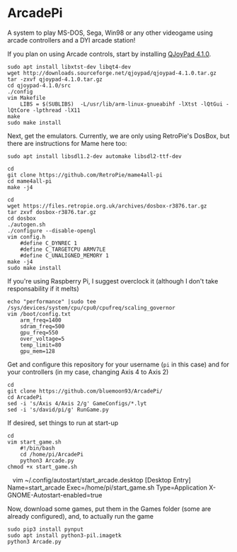 # ArcadePi
A system to play MS-DOS, Sega, Win98 or any other videogame using arcade controllers and a DYI arcade station!

If you plan on using Arcade controls, start by installing [QJoyPad 4.1.0](http://qjoypad.sourceforge.net/#download). 

    sudo apt install libxtst-dev libqt4-dev
    wget http://downloads.sourceforge.net/qjoypad/qjoypad-4.1.0.tar.gz
    tar -zxvf qjoypad-4.1.0.tar.gz 
    cd qjoypad-4.1.0/src
    ./config
    vim Makefile
        LIBS = $(SUBLIBS)  -L/usr/lib/arm-linux-gnueabihf -lXtst -lQtGui -lQtCore -lpthread -lX11
    make
    sudo make install
    
Next, get the emulators. Currently, we are only using RetroPie's DosBox, but there are instructions for Mame here too:
    
    sudo apt install libsdl1.2-dev automake libsdl2-ttf-dev
    
    cd
    git clone https://github.com/RetroPie/mame4all-pi
    cd mame4all-pi
    make -j4
    
    cd
    wget https://files.retropie.org.uk/archives/dosbox-r3876.tar.gz
    tar zxvf dosbox-r3876.tar.gz
    cd dosbox
    ./autogen.sh
    ./configure --disable-opengl
    vim config.h
        #define C_DYNREC 1
        #define C_TARGETCPU ARMV7LE
        #define C_UNALIGNED_MEMORY 1
    make -j4
    sudo make install
    
    
If you're using Raspberry Pi, I suggest overclock it (although I don't take responsability if it melts)

    echo "performance" |sudo tee /sys/devices/system/cpu/cpu0/cpufreq/scaling_governor
    vim /boot/config.txt
        arm_freq=1400
        sdram_freq=500
        gpu_freq=550
        over_voltage=5
        temp_limit=80
        gpu_mem=128
    
Get and configure this repository for your username (`pi` in this case) and for your controllers (in my case, changing Axis 4 to Axis 2)

    cd
    git clone https://github.com/bluemoon93/ArcadePi/
    cd ArcadePi
    sed -i 's/Axis 4/Axis 2/g' GameConfigs/*.lyt
    sed -i 's/david/pi/g' RunGame.py
    
If desired, set things to run at start-up
    
    cd
    vim start_game.sh
        #!/bin/bash
        cd /home/pi/ArcadePi
        python3 Arcade.py
    chmod +x start_game.sh
    vim ~/.config/autostart/start_arcade.desktop
        [Desktop Entry]
        Name=start_arcade
        Exec=/home/pi/start_game.sh
        Type=Application
        X-GNOME-Autostart-enabled=true

    
Now, download some games, put them in the Games folder (some are already configured), and, to actually run the game

    sudo pip3 install pynput
    sudo apt install python3-pil.imagetk
    python3 Arcade.py


